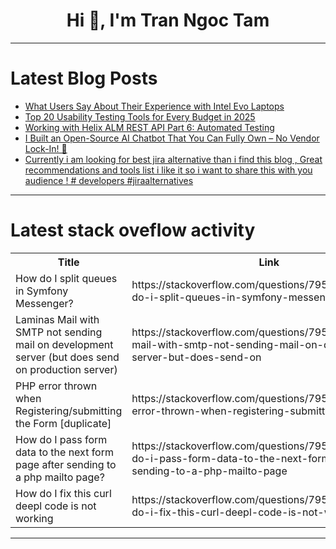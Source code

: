 <h1 align="center">Hi 👋, I'm Tran Ngoc Tam</h1>

---

# Latest Blog Posts 
<!-- BLOG-POST-LIST:START -->
- [What Users Say About Their Experience with Intel Evo Laptops](https://dev.to/charliekatherine/what-users-say-about-their-experience-with-intel-evo-laptops-4la9)
- [Top 20 Usability Testing Tools for Every Budget in 2025](https://dev.to/lollypopdesign/top-20-usability-testing-tools-for-every-budget-in-2025-3gfd)
- [Working with Helix ALM REST API Part 6: Automated Testing](https://dev.to/mecomis/working-with-helix-alm-rest-api-part-6-automated-testing-43bm)
- [I Built an Open-Source AI Chatbot That You Can Fully Own – No Vendor Lock-In! 🚀](https://dev.to/chattermate/i-built-an-open-source-ai-chatbot-that-you-can-fully-own-no-vendor-lock-in-1efg)
- [Currently i am looking for best jira alternative than i find this blog , Great recommendations and tools list i like it so i want to share this with you audience ! # developers #jiraalternatives](https://dev.to/rajesh_patel/currently-i-am-looking-for-best-jira-alternative-than-i-find-this-blog-great-recommendations-and-3kb4)
<!-- BLOG-POST-LIST:END -->

---

# Latest stack oveflow activity
<table>
  <tr><th>Title</th><th>Link</th></tr>
  <!-- STACKOVERFLOW:START --><tr><td>How do I split queues in Symfony Messenger?</td><td>https://stackoverflow.com/questions/79514207/how-do-i-split-queues-in-symfony-messenger</td></tr><tr><td>Laminas Mail with SMTP not sending mail on development server &lpar;but does send on production server&rpar;</td><td>https://stackoverflow.com/questions/79514198/laminas-mail-with-smtp-not-sending-mail-on-development-server-but-does-send-on</td></tr><tr><td>PHP error thrown when Registering/submitting the Form [duplicate]</td><td>https://stackoverflow.com/questions/79514179/php-error-thrown-when-registering-submitting-the-form</td></tr><tr><td>How do I pass form data to the next form page after sending to a php mailto page?</td><td>https://stackoverflow.com/questions/79513736/how-do-i-pass-form-data-to-the-next-form-page-after-sending-to-a-php-mailto-page</td></tr><tr><td>How do I fix this curl deepl code is not working</td><td>https://stackoverflow.com/questions/79513656/how-do-i-fix-this-curl-deepl-code-is-not-working</td></tr><!-- STACKOVERFLOW:END -->
</table>

---


